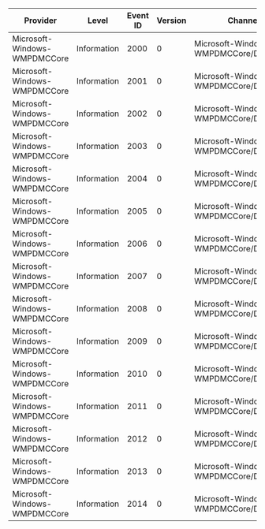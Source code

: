 Provider                      |  Level        |  Event ID  |  Version  |  Channel                                  |  Task                             |  Opcode  |  Keyword  |  Message
------------------------------|---------------|------------|-----------|-------------------------------------------|-----------------------------------|----------|-----------|---------
Microsoft-Windows-WMPDMCCore  |  Information  |  2000      |  0        |  Microsoft-Windows-WMPDMCCore/Diagnostic  |  PLAYTO_INTERNAL_OPERATION        |  Start   |           |
Microsoft-Windows-WMPDMCCore  |  Information  |  2001      |  0        |  Microsoft-Windows-WMPDMCCore/Diagnostic  |  PLAYTO_INTERNAL_OPERATION        |          |           |
Microsoft-Windows-WMPDMCCore  |  Information  |  2002      |  0        |  Microsoft-Windows-WMPDMCCore/Diagnostic  |  PLAYTO_INTERNAL_OPERATION        |          |           |
Microsoft-Windows-WMPDMCCore  |  Information  |  2003      |  0        |  Microsoft-Windows-WMPDMCCore/Diagnostic  |  PLAYTO_INTERNAL_OPERATION        |          |           |
Microsoft-Windows-WMPDMCCore  |  Information  |  2004      |  0        |  Microsoft-Windows-WMPDMCCore/Diagnostic  |  PLAYTO_INTERNAL_OPERATION        |          |           |
Microsoft-Windows-WMPDMCCore  |  Information  |  2005      |  0        |  Microsoft-Windows-WMPDMCCore/Diagnostic  |  PLAYTO_INTERNAL_OPERATION        |          |           |
Microsoft-Windows-WMPDMCCore  |  Information  |  2006      |  0        |  Microsoft-Windows-WMPDMCCore/Diagnostic  |  PLAYTO_LAUNCHUI                  |  Start   |           |
Microsoft-Windows-WMPDMCCore  |  Information  |  2007      |  0        |  Microsoft-Windows-WMPDMCCore/Diagnostic  |  PLAYTO_LAUNCHUI                  |          |           |
Microsoft-Windows-WMPDMCCore  |  Information  |  2008      |  0        |  Microsoft-Windows-WMPDMCCore/Diagnostic  |  PLAYTO_LAUNCHUI                  |  Stop    |           |
Microsoft-Windows-WMPDMCCore  |  Information  |  2009      |  0        |  Microsoft-Windows-WMPDMCCore/Diagnostic  |  PLAYTO_DEVICE_PLAY               |  Start   |           |
Microsoft-Windows-WMPDMCCore  |  Information  |  2010      |  0        |  Microsoft-Windows-WMPDMCCore/Diagnostic  |  PLAYTO_DEVICE_PLAY               |  Stop    |           |
Microsoft-Windows-WMPDMCCore  |  Information  |  2011      |  0        |  Microsoft-Windows-WMPDMCCore/Diagnostic  |  PLAYTO_DEVICE_SETAVTRANSPORTURI  |  Start   |           |
Microsoft-Windows-WMPDMCCore  |  Information  |  2012      |  0        |  Microsoft-Windows-WMPDMCCore/Diagnostic  |  PLAYTO_DEVICE_SETAVTRANSPORTURI  |  Stop    |           |
Microsoft-Windows-WMPDMCCore  |  Information  |  2013      |  0        |  Microsoft-Windows-WMPDMCCore/Diagnostic  |  PLAYTO_DEVICE_STOP               |  Start   |           |
Microsoft-Windows-WMPDMCCore  |  Information  |  2014      |  0        |  Microsoft-Windows-WMPDMCCore/Diagnostic  |  PLAYTO_DEVICE_STOP               |  Stop    |           |